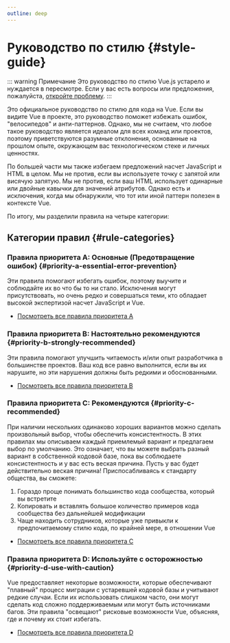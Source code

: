 ```yaml
---
outline: deep
---
```


# Руководство по стилю {#style-guide}

::: warning Примечание
Это руководство по стилю Vue.js устарело и нуждается в пересмотре. Если у вас есть вопросы или предложения, пожалуйста, [откройте проблему](https://github.com/vuejs-translations/docs-ru/issues/new).
:::

Это официальное руководство по стилю для кода на Vue. Если вы видите Vue в проекте, это руководство поможет избежать ошибок, "велосипедов" и анти-паттернов. Однако, мы не считаем, что любое такое руководство является идеалом для всех команд или проектов, поэтому приветствуются разумные отклонения, основанные на прошлом опыте, окружающем вас технологическом стеке и личных ценностях.

По большей части мы также избегаем предложений насчет JavaScript и HTML в целом. Мы не против, если вы используете точку с запятой или висячую запятую. Мы не против, если ваш HTML использует одинарные или двойные кавычки для значений атрибутов. Однако есть и исключения, когда мы обнаружили, что тот или иной паттерн полезен в контексте Vue.

По итогу, мы разделили правила на четыре категории:

## Категории правил {#rule-categories}

### Правила приоритета А: Основные (Предотвращение ошибок) {#priority-a-essential-error-prevention}

Эти правила помогают избегать ошибок, поэтому выучите и соблюдайте их во что бы то ни стало. Исключения могут присутствовать, но очень редко и совершаться теми, кто обладает высокой экспертизой насчет JavaScript и Vue.

- [Посмотреть все правила приоритета А](./rules-essential)

### Правила приоритета B: Настоятельно рекомендуются {#priority-b-strongly-recommended}

Эти правила помогают улучшить читаемость и/или опыт разработчика в большинстве проектов. Ваш код все равно выполнится, если вы их нарушите, но эти нарушения должны быть редкими и обоснованными.

- [Посмотреть все правила приоритета B](./rules-strongly-recommended)

### Правила приоритета C: Рекомендуются {#priority-c-recommended}

При наличии нескольких одинаково хороших вариантов можно сделать произвольный выбор, чтобы обеспечить консистентность. В этих правилах мы описываем каждый приемлемый вариант и предлагаем выбор по умолчанию. Это означает, что вы можете выбрать разный вариант в собственной кодовой базе, пока вы соблюдаете консистентность и у вас есть веская причина. Пусть у вас будет действительно веская причина! Приспосабливаясь к стандарту общества, вы сможете:

1. Гораздо проще понимать большинство кода сообщества, который вы встретите
2. Копировать и вставлять большое количество примеров кода сообщества без дальнейшей модификации
3. Чаще находить сотрудников, которые уже привыкли к предпочитаемому стилю кода, по крайней мере, в отношении Vue

- [Посмотреть все правила приоритета C](./rules-recommended)

### Правила приоритета D: Используйте с осторожностью {#priority-d-use-with-caution}

Vue предоставляет некоторые возможности, которые обеспечивают "плавный" процесс миграции с устаревшей кодовой базы и учитывают редкие случаи. Если их использовать слишком часто, они могут сделать код сложно поддерживаемым или могут быть источниками багов. Эти правила "освещают" рисковые возможности Vue, объясняя, где и почему их стоит избегать.

- [Посмотреть все правила приоритета D](./rules-use-with-caution)
